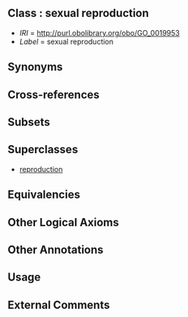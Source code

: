 
## Class : sexual reproduction

 * *IRI* = http://purl.obolibrary.org/obo/GO_0019953
 * *Label* = sexual reproduction

## Synonyms


## Cross-references


## Subsets


## Superclasses

 * [reproduction](../../GO/03/GO_0000003.md)

## Equivalencies


## Other Logical Axioms


## Other Annotations


## Usage


## External Comments

